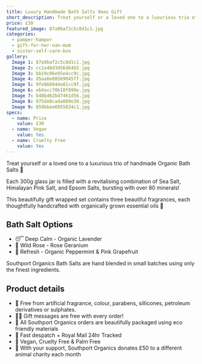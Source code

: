 ```yaml
---
title: Luxury Handmade Bath Salts Xmas Gift
short_description: Treat yourself or a loved one to a luxurious trio of handmade Organic Bath Salts 🛁 
price: £30
featured_image: 87a9baf2c5c8d1c1.jpg
categories:
  - pamper-hamper
  - gift-for-her-nan-mum
  - sister-self-care-box
gallery:
  Image 1: 87a9baf2c5c8d1c1.jpg
  Image 2: cc1a48d3d56d64b5.jpg
  Image 3: bb19c06e95e4cc9c.jpg
  Image 4: d5aa6e80569045ff.jpg
  Image 5: 9fe868944e81cc9f.jpg
  Image 6: eb4acc70b10f899e.jpg
  Image 7: b48b462bd7461d56.jpg
  Image 8: 975de8cada889e30.jpg
  Image 9: 859bbee6955834c1.jpg
specs:
  - name: Price
    value: £30
  - name: Vegan
    value: Yes
  - name: Cruelty Free
    value: Yes
---
```


Treat yourself or a loved one to a luxurious trio of handmade Organic Bath Salts 🛁 

Each 300g glass jar is filled with a revitalising combination of Sea Salt, Himalayan Pink Salt, and Epsom Salts, bursting with over 80 minerals! 

This beautifully gift wrapped set contains three beautiful fragrances, each thoughtfully handcrafted with organically grown essential oils 🌿

## Bath Salt Options

* 😴 Deep Calm - Organic Lavender
* 🌺 Wild Rose - Rose Geranium 
* 🌊 Refresh - Organic Peppermint & Pink Grapefruit

Southport Organics Bath Salts are hand blended in small batches using only the finest ingredients.

## Product details

* 🍊 Free from artificial fragrance, colour, parabens, sillicones, petroleum derivatives or sulphates.
* ✍🏼 Gift messages are free with every order!
* 🌿 All Southport Organics orders are beautifully packaged using eco friendly materials
* 📮 Fast despatch + Royal Mail 24hr Tracked
* 🐰 Vegan, Cruelty Free & Palm Free
* 🐾 With your support, Southport Organics donates £50 to a different animal charity each month